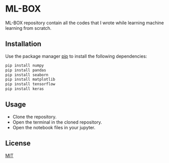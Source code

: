 # ML-BOX

ML-BOX repository contain all the codes that I wrote while learning machine learning from scratch.
## Installation

Use the package manager [pip](https://pip.pypa.io/en/stable/) to install the following dependencies:

```bash
pip install numpy
pip install pandas
pip install seaborn
pip install matplotlib
pip install tensorflow
pip install keras
```

## Usage

- Clone the repository.
- Open the terminal in the cloned repository.
- Open the notebook files in your jupyter.
## License

[MIT](https://choosealicense.com/licenses/mit/)
